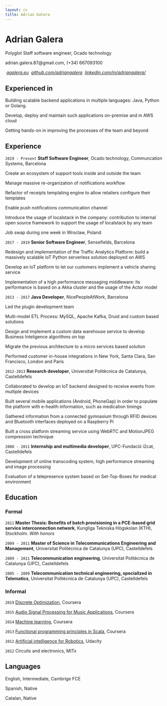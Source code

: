 ```yaml
---
layout: cv
title: Adrian Galera
---
```

# Adrian Galera
Polyglot Staff software engineer, Ocado technology

<p>
adrian.galera.87@gmail.com, (+34) 667093100
</p>

<div id="webaddress">

<i class="far fa-paper-plane"><span>&nbsp;<a target="_blank" href="https://agalera.eu">agalera.eu</a></span></i>
<i class="fab fa-github"><span>&nbsp;<a target="_blank" href="https://github.com/adriangalera">github.com/adriangalera</a></span></i>
<i class="fab fa-linkedin"><span>&nbsp;<a target="_blank" href="https://www.linkedin.com/in/adriangalera/">linkedin.com/in/adriangalera/</a></span></i>
</div>

## Experienced in

Building scalable backend applications in multiple languages: Java, Python or Golang.

Develop, deploy and maintain such applications on-premise and in AWS cloud

Getting hands-on in improving the processes of the team and beyond

## Experience

`2019 - Present`
__Staff Software Engineer__, Ocado technology, Communcation Systems, Barcelona

<p class="position-details">Create an ecosystem of support tools inside and outside the team</p>

<p class="position-details">Manage massive re-organization of notifications workflow</p>

<p class="position-details">Refactor of receipts templating engine to allow retailers configure their templates</p>

<p class="position-details">Enable push notifications communication channel</p>

<p class="position-details">Introduce the usage of localstack in the company: contribution to internal open source framework to support the usage of localstack by any team</p>

<p class="position-details">Job swap during one week in Wroclaw, Poland</p>

`2017 - 2019`
__Senior Software Engineer__, Sensefields, Barcelona

<p class="position-details">Redesign and implementation of the Traffic Analytics Platform: build a massively scalable IoT Python serverless solution deployed on AWS</p>

<p class="position-details">Develop an IoT platform to let our customers implement a vehicle sharing service</p>

<p class="position-details">Implementation of a high performance messaging middleware: its performance is based on a Akka cluster and the usage of the Actor model</p>

`2013 - 2017`
__Java Developer__, NicePeopleAtWork, Barcelona

<p class="position-details">Led the plugin development team</p>

<p class="position-details">Multi-model ETL Process: MySQL, Apache Kafka, Druid and custom based solutions</p>

<p class="position-details">Design and implement a custom data warehouse service to develop Business Inteligence algorithms on top</p>

<p class="position-details">Migrate the previous architecture to a micro services based solution</p>

<p class="position-details">Performed customer in-house integrations in New York, Santa Clara, San Francisco, London and Paris</p>

`2012-2013`
__Research developer__,  Universitat Politècnica de Catalunya, Castelldefels

<p class="position-details">Collaborated to develop an IoT backend designed to receive events from multiple devices</p>

<p class="position-details">Built several mobile applications (Android, PhoneGap) in order to populate the platform with e-health information, such as medication timings</p>

<p class="position-details">Gathered information from a connected gymnasium through RFID devices and Bluetooth interfaces deployed on a Raspberry Pi</p>

<p class="position-details">Built a cross platform streaming service using WebRTC and MotionJPEG compression technique</p>


`2008 - 2011`
__Internship and multimedia developer__, UPC-Fundació i2cat, Castelldefels

<p class="position-details">Development of online transcoding system, high performance streaming and image processing</p>

<p class="position-details">Evaluation of a telepresence system based on Set-Top-Boxes for medical environment</p>


## Education

### Formal

`2011`
__Master Thesis: Benefits of batch provisioning in a PCE-based grid service interconnection network__, Kungliga Tekniska Högskolan (KTH), Stockholm. *With honors*

`2009 - 2011`
__Master of Science in Telecommunications Engineering and Management__, Universitat Politècnica de Catalunya (UPC), Castelldefels

`2009 - 2011`
__Telecommunication engineering__, Universitat Politècnica de Catalunya (UPC), Castelldefels

`2005 - 2009`
__Telecommunication technical engineering, specialized in Telematics__, Universitat Politècnica de Catalunya (UPC), Castelldefels

### Informal

`2019`
[Discrete Optimization](https://www.coursera.org/learn/discrete-optimization?), Coursera

`2015`
[Audio Signal Processing for Music Applications](https://es.coursera.org/learn/audio-signal-processing), Coursera

`2014`
[Machine learning](https://es.coursera.org/learn/machine-learning), Coursera

`2013`
[Functional programming principles in Scala](https://es.coursera.org/learn/progfun1), Coursera

`2012`
[Artificial intelligence for Robotics](https://www.udacity.com/course/artificial-intelligence-for-robotics--cs373), Udacity

`2012`
Circuits and electronics, MITx



## Languages

English, Intermediate, Cambrige FCE

Spanish, Native

Catalan, Native
